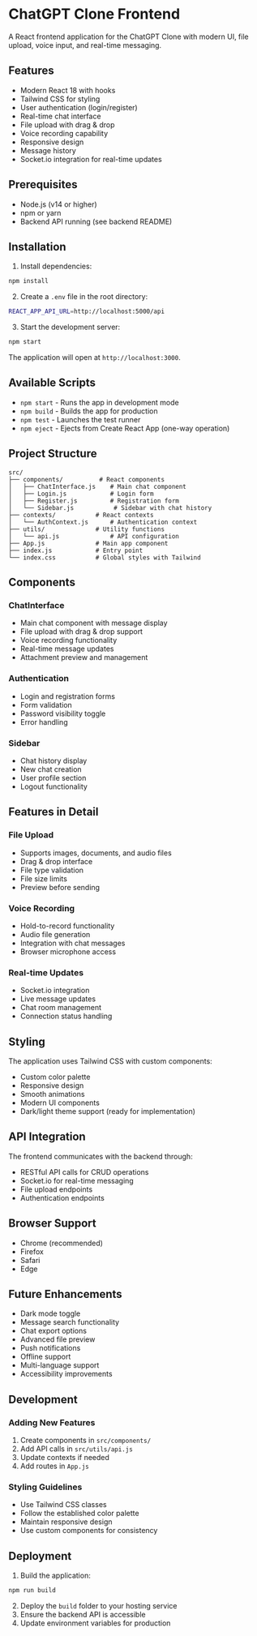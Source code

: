 # ChatGPT Clone Frontend

A React frontend application for the ChatGPT Clone with modern UI, file upload, voice input, and real-time messaging.

## Features

- Modern React 18 with hooks
- Tailwind CSS for styling
- User authentication (login/register)
- Real-time chat interface
- File upload with drag & drop
- Voice recording capability
- Responsive design
- Message history
- Socket.io integration for real-time updates

## Prerequisites

- Node.js (v14 or higher)
- npm or yarn
- Backend API running (see backend README)

## Installation

1. Install dependencies:
```bash
npm install
```

2. Create a `.env` file in the root directory:
```bash
REACT_APP_API_URL=http://localhost:5000/api
```

3. Start the development server:
```bash
npm start
```

The application will open at `http://localhost:3000`.

## Available Scripts

- `npm start` - Runs the app in development mode
- `npm build` - Builds the app for production
- `npm test` - Launches the test runner
- `npm eject` - Ejects from Create React App (one-way operation)

## Project Structure

```
src/
├── components/          # React components
│   ├── ChatInterface.js    # Main chat component
│   ├── Login.js            # Login form
│   ├── Register.js         # Registration form
│   └── Sidebar.js           # Sidebar with chat history
├── contexts/           # React contexts
│   └── AuthContext.js      # Authentication context
├── utils/              # Utility functions
│   └── api.js              # API configuration
├── App.js              # Main app component
├── index.js            # Entry point
└── index.css           # Global styles with Tailwind
```

## Components

### ChatInterface
- Main chat component with message display
- File upload with drag & drop support
- Voice recording functionality
- Real-time message updates
- Attachment preview and management

### Authentication
- Login and registration forms
- Form validation
- Password visibility toggle
- Error handling

### Sidebar
- Chat history display
- New chat creation
- User profile section
- Logout functionality

## Features in Detail

### File Upload
- Supports images, documents, and audio files
- Drag & drop interface
- File type validation
- File size limits
- Preview before sending

### Voice Recording
- Hold-to-record functionality
- Audio file generation
- Integration with chat messages
- Browser microphone access

### Real-time Updates
- Socket.io integration
- Live message updates
- Chat room management
- Connection status handling

## Styling

The application uses Tailwind CSS with custom components:
- Custom color palette
- Responsive design
- Smooth animations
- Modern UI components
- Dark/light theme support (ready for implementation)

## API Integration

The frontend communicates with the backend through:
- RESTful API calls for CRUD operations
- Socket.io for real-time messaging
- File upload endpoints
- Authentication endpoints

## Browser Support

- Chrome (recommended)
- Firefox
- Safari
- Edge

## Future Enhancements

- Dark mode toggle
- Message search functionality
- Chat export options
- Advanced file preview
- Push notifications
- Offline support
- Multi-language support
- Accessibility improvements

## Development

### Adding New Features
1. Create components in `src/components/`
2. Add API calls in `src/utils/api.js`
3. Update contexts if needed
4. Add routes in `App.js`

### Styling Guidelines
- Use Tailwind CSS classes
- Follow the established color palette
- Maintain responsive design
- Use custom components for consistency

## Deployment

1. Build the application:
```bash
npm run build
```

2. Deploy the `build` folder to your hosting service
3. Ensure the backend API is accessible
4. Update environment variables for production
